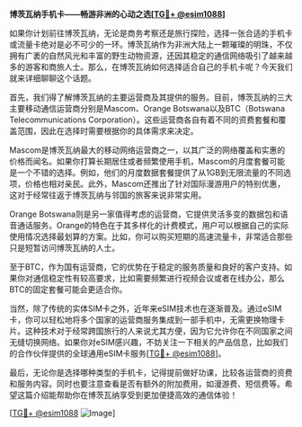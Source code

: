 **博茨瓦纳手机卡——畅游非洲的心动之选[[TG💪+ @esim1088](https://t.me/s/esim1088)]**

如果你计划前往博茨瓦纳，无论是商务考察还是旅行探险，选择一张合适的手机卡或流量卡绝对是必不可少的一环。博茨瓦纳作为非洲大陆上一颗璀璨的明珠，不仅拥有广袤的自然风光和丰富的野生动物资源，还因其稳定的通信网络吸引了越来越多的游客和商旅人士。那么，在博茨瓦纳如何选择适合自己的手机卡呢？今天我们就来详细聊聊这个话题。

首先，我们得了解博茨瓦纳的主要运营商及其提供的服务。目前，博茨瓦纳的三大主要移动通信运营商分别是Mascom、Orange Botswana以及BTC（Botswana Telecommunications Corporation）。这些运营商各自有着不同的资费套餐和覆盖范围，因此在选择时需要根据你的具体需求来决定。

Mascom是博茨瓦纳最大的移动网络运营商之一，以其广泛的网络覆盖和实惠的价格而闻名。如果你打算长期居住或者频繁使用手机，Mascom的月度套餐可能是一个不错的选择。例如，他们的月度数据套餐提供了从1GB到无限流量的不同选项，价格也相对亲民。此外，Mascom还推出了针对国际漫游用户的特别优惠，这对于经常往返于博茨瓦纳与邻国的旅客来说非常实用。

Orange Botswana则是另一家值得考虑的运营商，它提供灵活多变的数据包和语音通话服务。Orange的特色在于其多样化的计费模式，用户可以根据自己的实际使用情况选择最划算的方案。比如，你可以购买短期的高速流量卡，非常适合那些只是短暂访问博茨瓦纳的人士。

至于BTC，作为国有运营商，它的优势在于稳定的服务质量和良好的客户支持。如果你对通信稳定性有较高要求，比如需要频繁进行视频会议或者在线办公，那么BTC的固定套餐可能会更适合你。

当然，除了传统的实体SIM卡之外，近年来eSIM技术也在逐渐普及。通过eSIM卡，你可以轻松地将多个国家的运营商服务集成到一部手机中，无需更换物理卡片。这种技术对于经常跨国旅行的人来说尤其方便，因为它允许你在不同国家之间无缝切换网络。如果你对eSIM感兴趣，不妨关注一下相关的产品信息，比如我们的合作伙伴提供的全球通用eSIM卡服务[[TG💪+ @esim1088](https://t.me/s/esim1088)]。

最后，无论你是选择哪种类型的手机卡，记得提前做好功课，比较各运营商的资费和服务内容。同时也要注意查看是否有额外的附加费用，如漫游费、短信费等。希望这篇介绍能帮助你在博茨瓦纳享受到更加便捷高效的通信体验！

[[TG💪+ @esim1088](https://t.me/s/esim1088) ![Image](https://i.postimg.cc/4NQfJmqS/Snipaste-2025-05-13-00-14-12.png)]